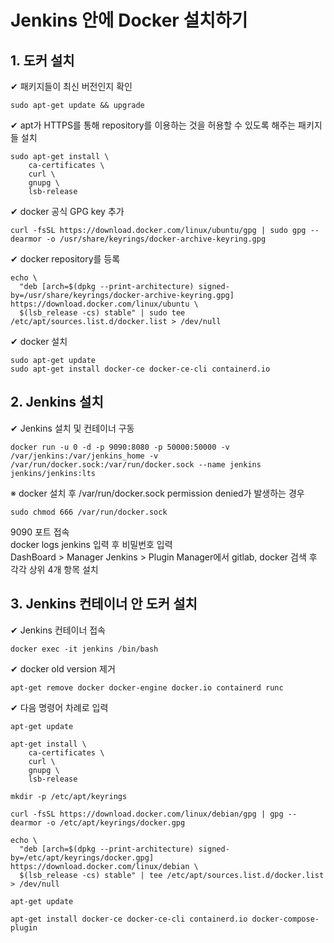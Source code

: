 # Jenkins 안에 Docker 설치하기

## 1. 도커 설치

✔ 패키지들이 최신 버전인지 확인

```shell
sudo apt-get update && upgrade
```

✔ apt가 HTTPS를 통해 repository를 이용하는 것을 허용할 수 있도록 해주는 패키지들 설치

```shell
sudo apt-get install \
    ca-certificates \
    curl \
    gnupg \
    lsb-release
```

✔ docker 공식 GPG key 추가

```shell
curl -fsSL https://download.docker.com/linux/ubuntu/gpg | sudo gpg --dearmor -o /usr/share/keyrings/docker-archive-keyring.gpg
```

✔ docker repository를 등록

```shell
echo \
  "deb [arch=$(dpkg --print-architecture) signed-by=/usr/share/keyrings/docker-archive-keyring.gpg] https://download.docker.com/linux/ubuntu \
  $(lsb_release -cs) stable" | sudo tee /etc/apt/sources.list.d/docker.list > /dev/null
```

✔ docker 설치

```shell
sudo apt-get update
sudo apt-get install docker-ce docker-ce-cli containerd.io
```

## 2. Jenkins 설치


✔ Jenkins 설치 및 컨테이너 구동

```shell
docker run -u 0 -d -p 9090:8080 -p 50000:50000 -v /var/jenkins:/var/jenkins_home -v /var/run/docker.sock:/var/run/docker.sock --name jenkins jenkins/jenkins:lts
```


※ docker 설치 후 /var/run/docker.sock permission denied가 발생하는 경우

```shell
sudo chmod 666 /var/run/docker.sock
```

9090 포트 접속  
docker logs jenkins 입력 후 비밀번호 입력  
DashBoard > Manager Jenkins > Plugin Manager에서 gitlab, docker 검색 후 각각 상위 4개 항목 설치  

## 3. Jenkins 컨테이너 안 도커 설치

✔ Jenkins 컨테이너 접속

```shell
docker exec -it jenkins /bin/bash
```

✔ docker old version 제거

```shell
apt-get remove docker docker-engine docker.io containerd runc
```

✔ 다음 명령어 차례로 입력

```shell
apt-get update
```

```shell
apt-get install \
    ca-certificates \
    curl \
    gnupg \
    lsb-release
```

```shell
mkdir -p /etc/apt/keyrings
```

```shell
curl -fsSL https://download.docker.com/linux/debian/gpg | gpg --dearmor -o /etc/apt/keyrings/docker.gpg
```

```shell
echo \
  "deb [arch=$(dpkg --print-architecture) signed-by=/etc/apt/keyrings/docker.gpg] https://download.docker.com/linux/debian \
  $(lsb_release -cs) stable" | tee /etc/apt/sources.list.d/docker.list > /dev/null
```

```shell
apt-get update
```

```shell
apt-get install docker-ce docker-ce-cli containerd.io docker-compose-plugin
```